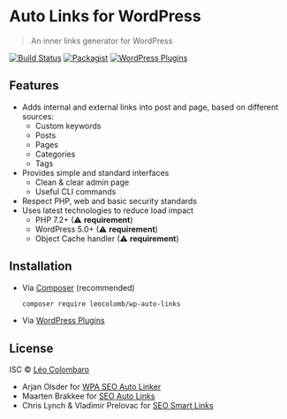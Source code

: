 # Auto Links for WordPress

> An inner links generator for WordPress

[![Build Status](https://travis-ci.com/LeoColomb/wp-auto-links.svg?branch=master)](https://travis-ci.com/LeoColomb/wp-auto-links)
[![Packagist](https://img.shields.io/packagist/v/LeoColomb/wp-auto-links.svg)](https://packagist.org/packages/LeoColomb/wp-auto-links)
[![WordPress Plugins](https://img.shields.io/wordpress/plugin/v/wp-auto-links.svg)](https://wordpress.org/plugins/wp-auto-links/)

## Features

* Adds internal and external links into post and page, based on different sources:
  * Custom keywords
  * Posts
  * Pages
  * Categories
  * Tags
* Provides simple and standard interfaces
  * Clean & clear admin page
  * Useful CLI commands
* Respect PHP, web and basic security standards
* Uses latest technologies to reduce load impact
  * PHP 7.2+ (⚠ **requirement**)
  * WordPress 5.0+ (⚠ **requirement**)
  * Object Cache handler (⚠ **requirement**)

## Installation

* Via [Composer](https://getcomposer.org/) (recommended)
  ```bash
  composer require leocolomb/wp-auto-links
  ```

* Via [WordPress Plugins](https://wordpress.org/plugins/wp-auto-links/)

## License

ISC © [Léo Colombaro](https://colombaro.fr)

* Arjan Olsder for [WPA SEO Auto Linker](https://wordpress.org/plugins/wpa-seo-auto-linker/)
* Maarten Brakkee for [SEO Auto Links](https://wordpress.org/plugins/seo-auto-links/)
* Chris Lynch & Vladimir Prelovac for [SEO Smart Links](https://wordpress.org/plugins/seo-automatic-links/)

